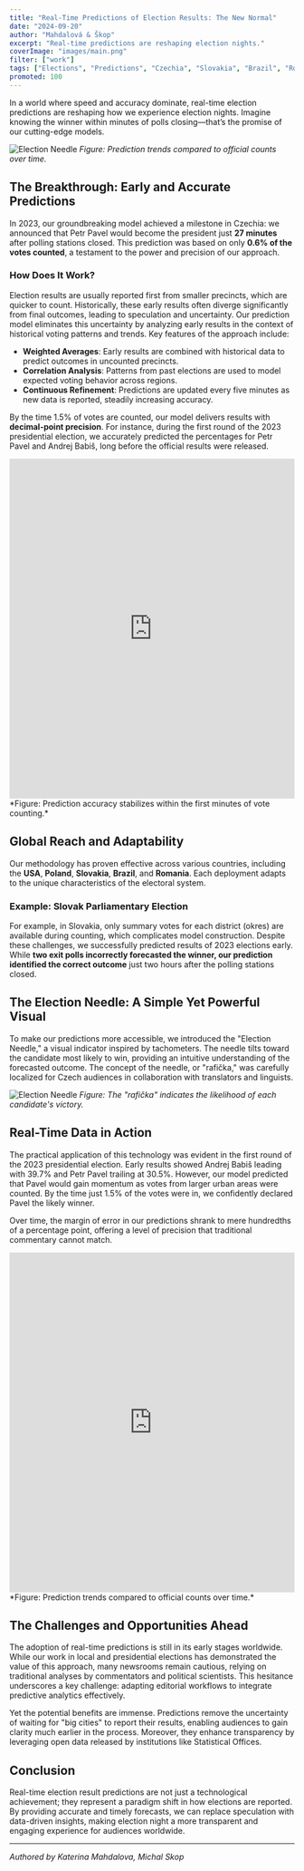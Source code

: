 ```yaml
---
title: "Real-Time Predictions of Election Results: The New Normal"  
date: "2024-09-20"  
author: "Mahdalová & Škop"  
excerpt: "Real-time predictions are reshaping election nights."  
coverImage: "images/main.png"  
filter: ["work"]  
tags: ["Elections", "Predictions", "Czechia", "Slovakia", "Brazil", "Romania", "USA", "Data Science", "Visualization"]
promoted: 100
---
```

In a world where speed and accuracy dominate, real-time election predictions are reshaping how we experience election nights. Imagine knowing the winner within minutes of polls closing—that’s the promise of our cutting-edge models.

![Election Needle](images/main.png)
*Figure: Prediction trends compared to official counts over time.*

## The Breakthrough: Early and Accurate Predictions

In 2023, our groundbreaking model achieved a milestone in Czechia: we announced that Petr Pavel would become the president just **27 minutes** after polling stations closed. This prediction was based on only **0.6% of the votes counted**, a testament to the power and precision of our approach.

### How Does It Work?

Election results are usually reported first from smaller precincts, which are quicker to count. Historically, these early results often diverge significantly from final outcomes, leading to speculation and uncertainty. Our prediction model eliminates this uncertainty by analyzing early results in the context of historical voting patterns and trends. Key features of the approach include:

- **Weighted Averages**: Early results are combined with historical data to predict outcomes in uncounted precincts.
- **Correlation Analysis**: Patterns from past elections are used to model expected voting behavior across regions.
- **Continuous Refinement**: Predictions are updated every five minutes as new data is reported, steadily increasing accuracy.

By the time 1.5% of votes are counted, our model delivers results with **decimal-point precision**. For instance, during the first round of the 2023 presidential election, we accurately predicted the percentages for Petr Pavel and Andrej Babiš, long before the official results were released.

<iframe src='https://flo.uri.sh/visualisation/21035812/embed' title='Interactive or visual content' className='flourish-embed-iframe' frameborder='0' scrolling='no' width="100%" height="600px" sandbox='allow-same-origin allow-forms allow-scripts allow-downloads allow-popups allow-popups-to-escape-sandbox allow-top-navigation-by-user-activation'></iframe>
*Figure: Prediction accuracy stabilizes within the first minutes of vote counting.*

## Global Reach and Adaptability

Our methodology has proven effective across various countries, including the **USA**, **Poland**, **Slovakia**, **Brazil**, and **Romania**. Each deployment adapts to the unique characteristics of the electoral system. 

### Example: Slovak Parliamentary Election

For example, in Slovakia, only summary votes for each district (okres) are available during counting, which complicates model construction. Despite these challenges, we successfully predicted results of 2023 elections early. While **two exit polls incorrectly forecasted the winner, our prediction identified the correct outcome** just two hours after the polling stations closed.

## The Election Needle: A Simple Yet Powerful Visual

To make our predictions more accessible, we introduced the "Election Needle," a visual indicator inspired by tachometers. The needle tilts toward the candidate most likely to win, providing an intuitive understanding of the forecasted outcome. The concept of the needle, or "rafička," was carefully localized for Czech audiences in collaboration with translators and linguists.

![Election Needle](images/needle.png)
*Figure: The "rafička" indicates the likelihood of each candidate's victory.*

## Real-Time Data in Action

The practical application of this technology was evident in the first round of the 2023 presidential election. Early results showed Andrej Babiš leading with 39.7% and Petr Pavel trailing at 30.5%. However, our model predicted that Pavel would gain momentum as votes from larger urban areas were counted. By the time just 1.5% of the votes were in, we confidently declared Pavel the likely winner.

Over time, the margin of error in our predictions shrank to mere hundredths of a percentage point, offering a level of precision that traditional commentary cannot match.

<iframe src='https://flo.uri.sh/visualisation/21036003/embed' title='Interactive or visual content' className='flourish-embed-iframe' frameBorder='0' scrolling='no' width="100%" height="600px" sandbox='allow-same-origin allow-forms allow-scripts allow-downloads allow-popups allow-popups-to-escape-sandbox allow-top-navigation-by-user-activation'></iframe>
*Figure: Prediction trends compared to official counts over time.*

## The Challenges and Opportunities Ahead

The adoption of real-time predictions is still in its early stages worldwide. While our work in local and presidential elections has demonstrated the value of this approach, many newsrooms remain cautious, relying on traditional analyses by commentators and political scientists. This hesitance underscores a key challenge: adapting editorial workflows to integrate predictive analytics effectively.

Yet the potential benefits are immense. Predictions remove the uncertainty of waiting for "big cities" to report their results, enabling audiences to gain clarity much earlier in the process. Moreover, they enhance transparency by leveraging open data released by institutions like Statistical Offices.

## Conclusion

Real-time election result predictions are not just a technological achievement; they represent a paradigm shift in how elections are reported. By providing accurate and timely forecasts, we can replace speculation with data-driven insights, making election night a more transparent and engaging experience for audiences worldwide.

---

*Authored by Katerina Mahdalova, Michal Skop*

